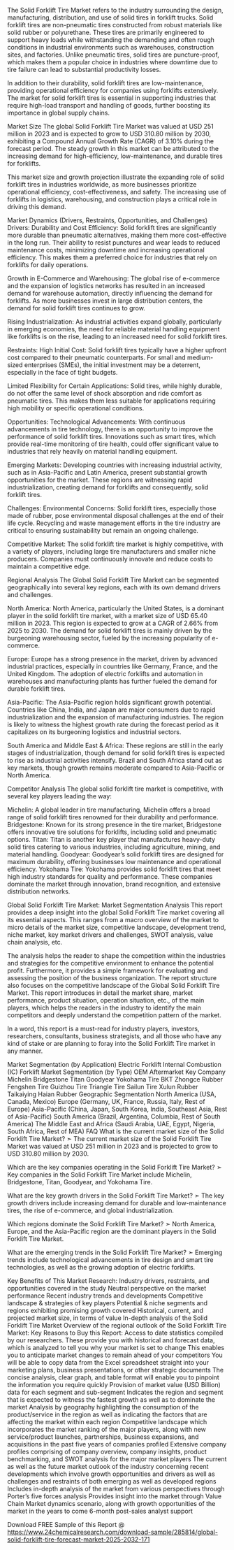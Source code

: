 The Solid Forklift Tire Market refers to the industry surrounding the design, manufacturing, distribution, and use of solid tires in forklift trucks. Solid forklift tires are non-pneumatic tires constructed from robust materials like solid rubber or polyurethane. These tires are primarily engineered to support heavy loads while withstanding the demanding and often rough conditions in industrial environments such as warehouses, construction sites, and factories. Unlike pneumatic tires, solid tires are puncture-proof, which makes them a popular choice in industries where downtime due to tire failure can lead to substantial productivity losses.

In addition to their durability, solid forklift tires are low-maintenance, providing operational efficiency for companies using forklifts extensively. The market for solid forklift tires is essential in supporting industries that require high-load transport and handling of goods, further boosting its importance in global supply chains.

Market Size
The global Solid Forklift Tire Market was valued at USD 251 million in 2023 and is expected to grow to USD 310.80 million by 2030, exhibiting a Compound Annual Growth Rate (CAGR) of 3.10% during the forecast period. The steady growth in this market can be attributed to the increasing demand for high-efficiency, low-maintenance, and durable tires for forklifts.

This market size and growth projection illustrate the expanding role of solid forklift tires in industries worldwide, as more businesses prioritize operational efficiency, cost-effectiveness, and safety. The increasing use of forklifts in logistics, warehousing, and construction plays a critical role in driving this demand.

Market Dynamics (Drivers, Restraints, Opportunities, and Challenges)
Drivers:
Durability and Cost Efficiency: Solid forklift tires are significantly more durable than pneumatic alternatives, making them more cost-effective in the long run. Their ability to resist punctures and wear leads to reduced maintenance costs, minimizing downtime and increasing operational efficiency. This makes them a preferred choice for industries that rely on forklifts for daily operations.

Growth in E-Commerce and Warehousing: The global rise of e-commerce and the expansion of logistics networks has resulted in an increased demand for warehouse automation, directly influencing the demand for forklifts. As more businesses invest in large distribution centers, the demand for solid forklift tires continues to grow.

Rising Industrialization: As industrial activities expand globally, particularly in emerging economies, the need for reliable material handling equipment like forklifts is on the rise, leading to an increased need for solid forklift tires.

Restraints:
High Initial Cost: Solid forklift tires typically have a higher upfront cost compared to their pneumatic counterparts. For small and medium-sized enterprises (SMEs), the initial investment may be a deterrent, especially in the face of tight budgets.

Limited Flexibility for Certain Applications: Solid tires, while highly durable, do not offer the same level of shock absorption and ride comfort as pneumatic tires. This makes them less suitable for applications requiring high mobility or specific operational conditions.

Opportunities:
Technological Advancements: With continuous advancements in tire technology, there is an opportunity to improve the performance of solid forklift tires. Innovations such as smart tires, which provide real-time monitoring of tire health, could offer significant value to industries that rely heavily on material handling equipment.

Emerging Markets: Developing countries with increasing industrial activity, such as in Asia-Pacific and Latin America, present substantial growth opportunities for the market. These regions are witnessing rapid industrialization, creating demand for forklifts and consequently, solid forklift tires.

Challenges:
Environmental Concerns: Solid forklift tires, especially those made of rubber, pose environmental disposal challenges at the end of their life cycle. Recycling and waste management efforts in the tire industry are critical to ensuring sustainability but remain an ongoing challenge.

Competitive Market: The solid forklift tire market is highly competitive, with a variety of players, including large tire manufacturers and smaller niche producers. Companies must continuously innovate and reduce costs to maintain a competitive edge.

Regional Analysis
The Global Solid Forklift Tire Market can be segmented geographically into several key regions, each with its own demand drivers and challenges.

North America:
North America, particularly the United States, is a dominant player in the solid forklift tire market, with a market size of USD 65.40 million in 2023. This region is expected to grow at a CAGR of 2.66% from 2025 to 2030. The demand for solid forklift tires is mainly driven by the burgeoning warehousing sector, fueled by the increasing popularity of e-commerce.

Europe:
Europe has a strong presence in the market, driven by advanced industrial practices, especially in countries like Germany, France, and the United Kingdom. The adoption of electric forklifts and automation in warehouses and manufacturing plants has further fueled the demand for durable forklift tires.

Asia-Pacific:
The Asia-Pacific region holds significant growth potential. Countries like China, India, and Japan are major consumers due to rapid industrialization and the expansion of manufacturing industries. The region is likely to witness the highest growth rate during the forecast period as it capitalizes on its burgeoning logistics and industrial sectors.

South America and Middle East & Africa:
These regions are still in the early stages of industrialization, though demand for solid forklift tires is expected to rise as industrial activities intensify. Brazil and South Africa stand out as key markets, though growth remains moderate compared to Asia-Pacific or North America.

Competitor Analysis
The global solid forklift tire market is competitive, with several key players leading the way:

Michelin: A global leader in tire manufacturing, Michelin offers a broad range of solid forklift tires renowned for their durability and performance.
Bridgestone: Known for its strong presence in the tire market, Bridgestone offers innovative tire solutions for forklifts, including solid and pneumatic options.
Titan: Titan is another key player that manufactures heavy-duty solid tires catering to various industries, including agriculture, mining, and material handling.
Goodyear: Goodyear’s solid forklift tires are designed for maximum durability, offering businesses low maintenance and operational efficiency.
Yokohama Tire: Yokohama provides solid forklift tires that meet high industry standards for quality and performance.
These companies dominate the market through innovation, brand recognition, and extensive distribution networks.

Global Solid Forklift Tire Market: Market Segmentation Analysis
This report provides a deep insight into the global Solid Forklift Tire market covering all its essential aspects. This ranges from a macro overview of the market to micro details of the market size, competitive landscape, development trend, niche market, key market drivers and challenges, SWOT analysis, value chain analysis, etc.

The analysis helps the reader to shape the competition within the industries and strategies for the competitive environment to enhance the potential profit. Furthermore, it provides a simple framework for evaluating and assessing the position of the business organization. The report structure also focuses on the competitive landscape of the Global Solid Forklift Tire Market. This report introduces in detail the market share, market performance, product situation, operation situation, etc., of the main players, which helps the readers in the industry to identify the main competitors and deeply understand the competition pattern of the market.

In a word, this report is a must-read for industry players, investors, researchers, consultants, business strategists, and all those who have any kind of stake or are planning to foray into the Solid Forklift Tire market in any manner.

Market Segmentation (by Application)
Electric Forklift
Internal Combustion (IC) Forklift
Market Segmentation (by Type)
OEM
Aftermarket
Key Company
Michelin
Bridgestone
Titan
Goodyear
Yokohama Tire
BKT
Zhongce Rubber
Fengshen Tire
Guizhou Tire
Triangle Tire
Sailun Tire
Xulun Rubber
Taikaiying
Haian Rubber
Geographic Segmentation
North America (USA, Canada, Mexico)
Europe (Germany, UK, France, Russia, Italy, Rest of Europe)
Asia-Pacific (China, Japan, South Korea, India, Southeast Asia, Rest of Asia-Pacific)
South America (Brazil, Argentina, Columbia, Rest of South America)
The Middle East and Africa (Saudi Arabia, UAE, Egypt, Nigeria, South Africa, Rest of MEA)
FAQ 
What is the current market size of the Solid Forklift Tire Market?
➣ The current market size of the Solid Forklift Tire Market was valued at USD 251 million in 2023 and is projected to grow to USD 310.80 million by 2030.

Which are the key companies operating in the Solid Forklift Tire Market?
➣ Key companies in the Solid Forklift Tire Market include Michelin, Bridgestone, Titan, Goodyear, and Yokohama Tire.

What are the key growth drivers in the Solid Forklift Tire Market?
➣ The key growth drivers include increasing demand for durable and low-maintenance tires, the rise of e-commerce, and global industrialization.

Which regions dominate the Solid Forklift Tire Market?
➣ North America, Europe, and the Asia-Pacific region are the dominant players in the Solid Forklift Tire Market.

What are the emerging trends in the Solid Forklift Tire Market?
➣ Emerging trends include technological advancements in tire design and smart tire technologies, as well as the growing adoption of electric forklifts.

Key Benefits of This Market Research:
Industry drivers, restraints, and opportunities covered in the study
Neutral perspective on the market performance
Recent industry trends and developments
Competitive landscape & strategies of key players
Potential & niche segments and regions exhibiting promising growth covered
Historical, current, and projected market size, in terms of value
In-depth analysis of the Solid Forklift Tire Market
Overview of the regional outlook of the Solid Forklift Tire Market:
Key Reasons to Buy this Report:
Access to date statistics compiled by our researchers. These provide you with historical and forecast data, which is analyzed to tell you why your market is set to change
This enables you to anticipate market changes to remain ahead of your competitors
You will be able to copy data from the Excel spreadsheet straight into your marketing plans, business presentations, or other strategic documents
The concise analysis, clear graph, and table format will enable you to pinpoint the information you require quickly
Provision of market value (USD Billion) data for each segment and sub-segment
Indicates the region and segment that is expected to witness the fastest growth as well as to dominate the market
Analysis by geography highlighting the consumption of the product/service in the region as well as indicating the factors that are affecting the market within each region
Competitive landscape which incorporates the market ranking of the major players, along with new service/product launches, partnerships, business expansions, and acquisitions in the past five years of companies profiled
Extensive company profiles comprising of company overview, company insights, product benchmarking, and SWOT analysis for the major market players
The current as well as the future market outlook of the industry concerning recent developments which involve growth opportunities and drivers as well as challenges and restraints of both emerging as well as developed regions
Includes in-depth analysis of the market from various perspectives through Porter’s five forces analysis
Provides insight into the market through Value Chain
Market dynamics scenario, along with growth opportunities of the market in the years to come
6-month post-sales analyst support

Download FREE Sample of this Report @ https://www.24chemicalresearch.com/download-sample/285814/global-solid-forklift-tire-forecast-market-2025-2032-171
